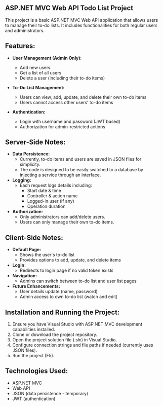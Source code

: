 ## ASP.NET MVC Web API Todo List Project
This project is a basic ASP.NET MVC Web API application that allows users to manage their to-do lists. It includes functionalities for both regular users and administrators.

## Features:

* **User Management (Admin Only):**
   * Add new users
   * Get a list of all users
   * Delete a user (including their to-do items)
   
* **To-Do List Management:**
   * Users can view, add, update, and delete their own to-do items
   * Users cannot access other users' to-do items
* **Authentication:**
   * Login with username and password (JWT based)
   * Authorization for admin-restricted actions
     
## Server-Side Notes:
* **Data Persistence:**
   * Currently, to-do items and users are saved in JSON files for simplicity.
   * The code is designed to be easily switched to a database by injecting a service through an interface.
* **Logging:** 
   * Each request logs details including:
      * Start date & time
      * Controller & action name
      * Logged-in user (if any)
      * Operation duration
* **Authorization:**
   * Only administrators can add/delete users.
   * Users can only manage their own to-do items.
     
## Client-Side Notes:
* **Default Page:**
   * Shows the user's to-do list
   * Provides options to add, update, and delete items
* **Login:**
   * Redirects to login page if no valid token exists
* **Navigation:**
   * Admins can switch between to-do list and user list pages
* **Future Enhancements:**
   * User details update (name, password)
   * Admin access to own to-do list (watch and edit)
     
## Installation and Running the Project:
1. Ensure you have Visual Studio with ASP.NET MVC development capabilities installed.
2. Clone or download the project repository.
3. Open the project solution file (.sln) in Visual Studio.
4. Configure connection strings and file paths if needed (currently uses JSON files).
5. Run the project (F5).
   
## Technologies Used:
* ASP.NET MVC
* Web API
* JSON (data persistence - temporary)
* JWT (authentication)
